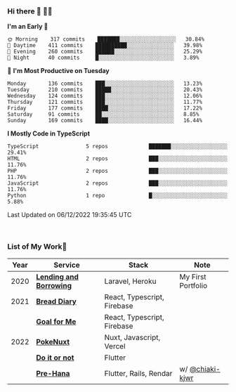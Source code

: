 ### Hi there 👋 🧑‍💻



<!--START_SECTION:waka-->
**I'm an Early 🐤** 

```text
🌞 Morning    317 commits    ███████░░░░░░░░░░░░░░░░░░   30.84% 
🌆 Daytime    411 commits    ██████████░░░░░░░░░░░░░░░   39.98% 
🌃 Evening    260 commits    ██████░░░░░░░░░░░░░░░░░░░   25.29% 
🌙 Night      40 commits     █░░░░░░░░░░░░░░░░░░░░░░░░   3.89%

```
📅 **I'm Most Productive on Tuesday** 

```text
Monday       136 commits    ███░░░░░░░░░░░░░░░░░░░░░░   13.23% 
Tuesday      210 commits    █████░░░░░░░░░░░░░░░░░░░░   20.43% 
Wednesday    124 commits    ███░░░░░░░░░░░░░░░░░░░░░░   12.06% 
Thursday     121 commits    ███░░░░░░░░░░░░░░░░░░░░░░   11.77% 
Friday       177 commits    ████░░░░░░░░░░░░░░░░░░░░░   17.22% 
Saturday     91 commits     ██░░░░░░░░░░░░░░░░░░░░░░░   8.85% 
Sunday       169 commits    ████░░░░░░░░░░░░░░░░░░░░░   16.44%

```


**I Mostly Code in TypeScript** 

```text
TypeScript               5 repos             ███████░░░░░░░░░░░░░░░░░░   29.41% 
HTML                     2 repos             ███░░░░░░░░░░░░░░░░░░░░░░   11.76% 
PHP                      2 repos             ███░░░░░░░░░░░░░░░░░░░░░░   11.76% 
JavaScript               2 repos             ███░░░░░░░░░░░░░░░░░░░░░░   11.76% 
Python                   1 repo              █░░░░░░░░░░░░░░░░░░░░░░░░   5.88%

```



 Last Updated on 06/12/2022 19:35:45 UTC
<!--END_SECTION:waka-->


<br />

### List of My Work🚀

| Year | Service | Stack | Note |
|--|--|--|--|
| 2020 | [**Lending and Borrowing**](https://lending-and-borrowing.herokuapp.com/) | Laravel, Heroku | My First Portfolio |
| 2021 | [**Bread Diary**](https://bread-diary-web.web.app/) | React, Typescript, Firebase | |
|  | [**Goal for Me**](https://goal-for-me.web.app/) | React, Typescript, Firebase | |
| 2022 | [**PokeNuxt**](https://pokenuxt.vercel.app/) | Nuxt, Javascript, Vercel | |
|  | [**Do it or not**](https://apps.apple.com/jp/app/do-it-or-not/id1613818865) | Flutter | |
|  | [**Pre-Hana**](https://apps.apple.com/us/app/%E3%83%97%E3%83%AA%E8%8A%B1-%E7%B5%90%E5%A9%9A%E5%BC%8F%E6%BA%96%E5%82%99%E3%81%AB%E7%89%B9%E5%8C%96%E3%81%97%E3%81%9Ftodo%E7%AE%A1%E7%90%86%E3%82%A2%E3%83%97%E3%83%AA/id1639773221) | Flutter, Rails, Rendar | w/ [@chiaki-kjwr](https://github.com/chiaki-kjwr) |